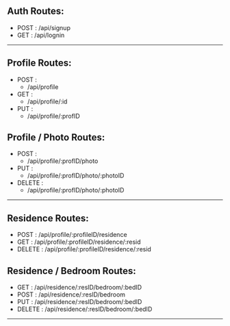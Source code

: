 ## Auth Routes:
- POST : /api/signup
- GET  : /api/lognin

---

## Profile Routes:
- POST :
  - /api/profile
- GET  :
  -  /api/profile/:id
- PUT  :
  - /api/profile/:profID

 ## Profile / Photo Routes:
 - POST :
   - /api/profile/:profID/photo
 - PUT  :
   -  /api/profile/:profID/photo/:photoID
 - DELETE  :
   -  /api/profile/:profID/photo/:photoID

  ---

  ## Residence Routes:
  - POST : /api/profile/:profileID/residence
  - GET  :  /api/profile/:profileID/residence/:resid
  - DELETE  :  /api/profile/:profileID/residence/:resid

  ## Residence / Bedroom Routes:
  - GET : /api/residence/:resID/bedroom/:bedID
  - POST : /api/residence/:resID/bedroom
  - PUT  : /api/residence/:resID/bedroom/:bedID
  - DELETE  : /api/residence/:resID/bedroom/:bedID

  ---
